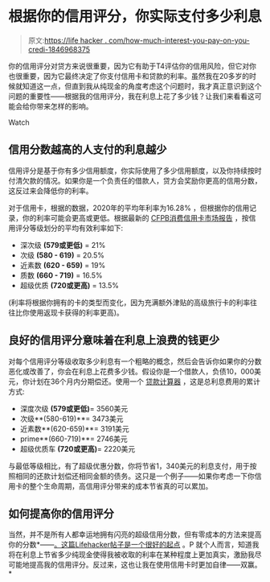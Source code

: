 # 根据你的信用评分，你实际支付多少利息

> 原文:[https://life hacker . com/how-much-interest-you-pay-on-you-credi-1846968375](https://lifehacker.com/how-much-interest-you-actually-pay-based-on-your-credi-1846968375)

你的信用评分对贷方来说很重要，因为它有助于T4评估你的信用风险，但它对你也很重要，因为它最终决定了你支付信用卡和贷款的利率。虽然我在20多岁的时候就知道这一点，但直到我从纯现金的角度考虑这个问题时，我才真正意识到这个问题的重要性——根据我的信用评分，我在利息上花了多少钱？让我们来看看这可能会给你带来怎样的影响。

Watch

## 信用分数越高的人支付的利息越少

信用评分是基于你有多少信用额度，你实际使用了多少信用额度，以及你持续按时付清欠款的情况。如果你是一个负责任的借款人，贷方会奖励你更高的信用分数，这反过来会降低你的利率。

对于信用卡，根据的数据，2020年的平均年利率为16.28% ，但根据你的信用记录，你的利率可能会更高或更低。根据最新的 [CFPB消费信用卡市场报告](https://files.consumerfinance.gov/f/documents/cfpb_consumer-credit-card-market-report_2019.pdf) ，按信用评分等级划分的平均有效利率如下:

*   深次级 **(579或更低)** = 21%
*   次级 **(580 - 619)** = 20.5%
*   近素数 **(620 - 659)** = 19%
*   质数 **(660 - 719)** = 16.5%
*   超级优质 **(720或更高)** = 13.5%

(利率将根据你拥有的卡的类型而变化，因为充满额外津贴的高级旅行卡的利率往往比你使用返现卡获得的利率更高)。

## **良好的信用评分意味着在利息上浪费的钱更少**

对每个信用评分等级收取多少利息有一个粗略的概念，然后会告诉你如果你的分数恶化或改善了，你会在利息上花费多少钱。假设你是一个借款人，负债10，000美元，你计划在36个月内分期偿还。使用一个 [贷款计算器](https://www.creditkarma.com/calculators/debtrepayment) ，这是总利息费用的累计方式:

*   深度次级 **(579或更低)**= 3560美元
*   次级**(580-619)**= 3473美元
*   近素数**(620-659)**= 3191美元
*   prime**(660-719)**= 2746美元
*   超级优质车 **(720或更高)**= 2220美元

与最低等级相比，有了超级优惠分数，你将节省1，340美元的利息支付，用于按照相同的还款计划偿还相同金额的债务。这只是一个例子——如果你考虑一下你信用卡的整个生命周期，高信用评分带来的成本节省真的可以累加。

## **如何提高你的信用评分**

当然，并不是所有人都幸运地拥有闪亮的超级信用分数，但有零成本的方法来提高你的分数*——[。这篇Lifehacker帖子是一个很好的起点](https://twocents.lifehacker.com/how-to-boost-your-credit-or-build-it-up-from-nothing-1797485359) 。P 就个人而言，知道我将在利息上节省多少纯现金使得我被收取的利率在某种程度上更加真实，激励我尽可能地提高我的信用评分。反过来，这也让我在使用信用卡时更加自律——双赢。*